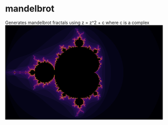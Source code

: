# mandelbrot
Generates mandelbrot fractals using z = z^2 + c where c is a complex 
![ColorScheme.inferno](https://raw.githubusercontent.com/EthanHoward/mandelbrot/master/img/1000x600/KjoSgm.bmp)
